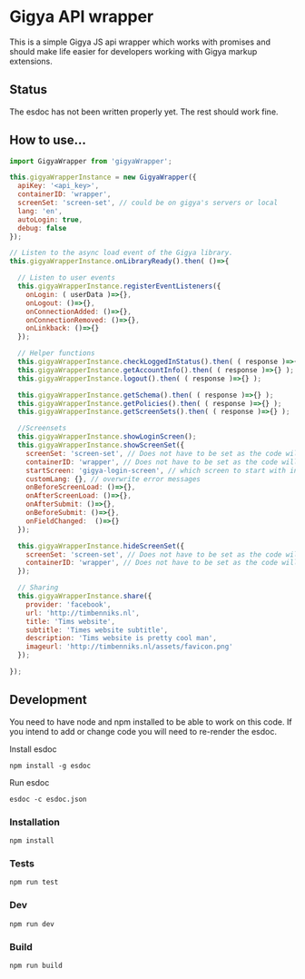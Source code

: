 # Gigya API wrapper
This is a simple Gigya JS api wrapper which works with promises and should make life easier for developers working with Gigya markup extensions.

## Status
The esdoc has not been written properly yet. The rest should work fine.

## How to use...

```js
import GigyaWrapper from 'gigyaWrapper';

this.gigyaWrapperInstance = new GigyaWrapper({
  apiKey: '<api_key>',
  containerID: 'wrapper',
  screenSet: 'screen-set', // could be on gigya's servers or local
  lang: 'en',
  autoLogin: true,
  debug: false
});

// Listen to the async load event of the Gigya library.
this.gigyaWrapperInstance.onLibraryReady().then( ()=>{

  // Listen to user events
  this.gigyaWrapperInstance.registerEventListeners({
    onLogin: ( userData )=>{},
    onLogout: ()=>{},
    onConnectionAdded: ()=>{},
    onConnectionRemoved: ()=>{},
    onLinkback: ()=>{}
  });

  // Helper functions
  this.gigyaWrapperInstance.checkLoggedInStatus().then( ( response )=>{} );
  this.gigyaWrapperInstance.getAccountInfo().then( ( response )=>{} );
  this.gigyaWrapperInstance.logout().then( ( response )=>{} );

  this.gigyaWrapperInstance.getSchema().then( ( response )=>{} );
  this.gigyaWrapperInstance.getPolicies().then( ( response )=>{} );
  this.gigyaWrapperInstance.getScreenSets().then( ( response )=>{} );

  //Screensets
  this.gigyaWrapperInstance.showLoginScreen();
  this.gigyaWrapperInstance.showScreenSet({
    screenSet: 'screen-set', // Does not have to be set as the code will use the screenSet provided in the options. With this you can overwrite it.
    containerID: 'wrapper', // Does not have to be set as the code will use the containerID provided in the options. With this you can overwrite it.
    startScreen: 'gigya-login-screen', // which screen to start with in the screenSet.
    customLang: {}, // overwrite error messages
    onBeforeScreenLoad: ()=>{},
    onAfterScreenLoad: ()=>{},
    onAfterSubmit: ()=>{},
    onBeforeSubmit: ()=>{},
    onFieldChanged:  ()=>{}
  });

  this.gigyaWrapperInstance.hideScreenSet({
    screenSet: 'screen-set', // Does not have to be set as the code will use the screenSet provided in the options. With this you can overwrite it.
    containerID: 'wrapper', // Does not have to be set as the code will use the containerID provided in the options. With this you can overwrite it.
  });

  // Sharing
  this.gigyaWrapperInstance.share({
    provider: 'facebook',
    url: 'http://timbenniks.nl',
    title: 'Tims website',
    subtitle: 'Times website subtitle',
    description: 'Tims website is pretty cool man',
    imageurl: 'http://timbenniks.nl/assets/favicon.png'
  });

});
```

## Development
You need to have node and npm installed to be able to work on this code.
If you intend to add or change code you will need to re-render the esdoc.

Install esdoc

`npm install -g esdoc`

Run esdoc

`esdoc -c esdoc.json`

### Installation
`npm install`

### Tests
`npm run test`

### Dev
`npm run dev`

### Build
`npm run build`
